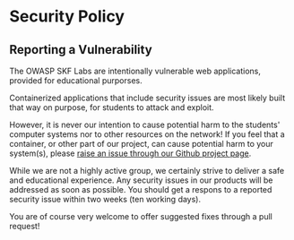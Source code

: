 # Security Policy

 ## Reporting a Vulnerability

 The OWASP SKF Labs are intentionally vulnerable web applications, provided for educational purporses. 

 Containerized applications that include security issues are most likely built that way on purpose, for students to attack and exploit.

 However, it is never our intention to cause potential harm to the students' computer systems nor to other resources on the network! If you feel that a container, or other part of our project, can cause potential harm to your system(s), please [raise an issue through our Github project page](https://github.com/blabla1337/skf-labs/issues).

 While we are not a highly active group, we certainly strive to deliver a safe and educational experience. Any security issues in our products will be addressed as soon as possible. You should get a respons to a reported security issue within two weeks (ten working days).

 You are of course very welcome to offer suggested fixes through a pull request!
